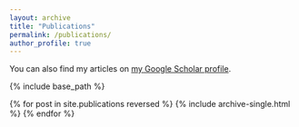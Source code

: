 ```yaml
---
layout: archive
title: "Publications"
permalink: /publications/
author_profile: true
---
```



You can also find my articles on <a href="https://scholar.google.com/citations?user=IcrIWXAAAAAJ">my Google Scholar profile</a>.


{% include base_path %}

{% for post in site.publications reversed %}
  {% include archive-single.html %}
{% endfor %}
